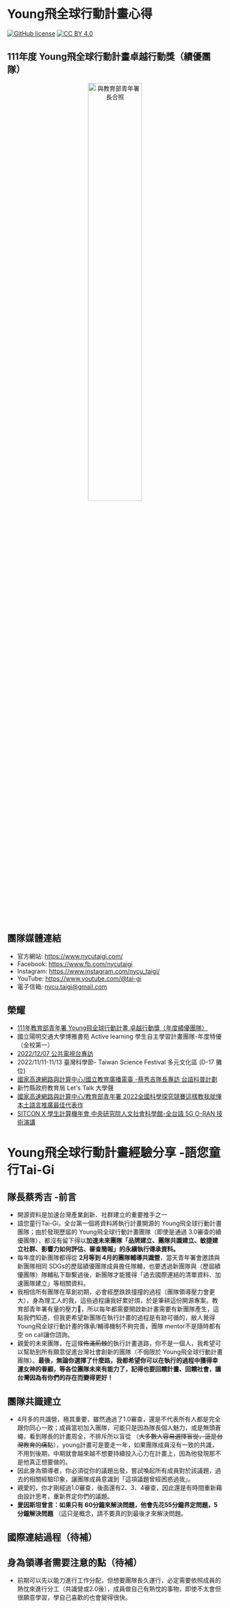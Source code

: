 # Young飛全球行動計畫心得
[![GitHub license](https://img.shields.io/badge/license-MIT-blue.svg)](https://raw.githubusercontent.com/kkdai/youtube/master/LICENSE)
[![CC BY 4.0](https://img.shields.io/badge/License-CC%20BY%204.0-lightgrey.svg)](http://creativecommons.org/licenses/by/4.0/)

## 111年度 Young飛全球行動計畫卓越行動獎（績優團隊）
<p align="center">
  <img src="https://i.imgur.com/GuFsn3B.jpg" alt="與教育部青年署長合照"width='50%' height='50%'/>
</p>

## 團隊媒體連結
- 官方網站: https://www.nycutaigi.com/
- Facebook: https://www.fb.com/nycutaigi
- Instagram: https://www.instagram.com/nycu_taigi/
- YouTube: https://www.youtube.com/@tai-gi
- 電子信箱: nycu.taigi@gmail.com

## 榮耀
- [111年教育部青年署 Young飛全球行動計畫 卓越行動獎（年度績優團隊）](https://www.yda.gov.tw/fileRename/fileRename.aspx?uid=60&fid=15866&kid=2&site_id=1)
- 國立陽明交通大學博雅書苑 Active learning 學生自主學習計畫團隊-年度特優（全校第一）
- [2022/12/07 公共電視台專訪](https://youtu.be/bsSH0ZJBX2s)
- 2022/11/11-11/13 臺灣科學節- Taiwan Science Festival 多元文化區 (D-17 攤位)
- [國家高速網路與計算中心/國立教育廣播電臺 -蔡秀吉隊長專訪 台語科普計劃](https://youtu.be/kFLzGh1yYrY)
- 新竹縣政府教育局 Let's Talk 大學聲
- [國家高速網路與計算中心/教育部青年署 2022全國科學探究競賽這樣教我就懂 本土語言推廣最佳代表作](https://youtu.be/M1Y5PLaM8Uw)
- [SITCON X 學生計算機年會 中央研究院人文社會科學館-全台語 5G O-RAN 技術演講](https://sitcon.org/2022/agenda/3a7dd1/)

# Young飛全球行動計畫經驗分享 -語您童行Tai-Gi 
## 隊長蔡秀吉 -前言
- 開源資料是加速台灣產業創新、社群建立的重要推手之一
- 語您童行Tai-Gi，全台第一個將資料將執行計畫開源的 Young飛全球行動計畫團隊；由於發現歷屆的 Young飛全球行動計畫團隊（即使是通過 3.0審查的績優團隊），都沒有留下得以**加速未來團隊「品牌建立、團隊共識建立、敏捷建立社群、影響力如何評估、審查簡報」的永續執行傳承資料。**
- 每年度的新團隊都得從 **2月等到 4月的團隊輔導共識營**，當天青年署會邀請與新團隊相同 SDGs的歷屆績優團隊成員擔任隊輔，也要透過新團隊與（歷屆績優團隊）隊輔私下聯繫過後，新團隊才能獲得「過去國際連結的清單資料、加速團隊建立」等相關資料。
- 我相信所有團隊在草創初期，必會經歷跌跌撞撞的過程（團隊領導壓力會更大），身為理工人的我，這些過程讓我好累好煩，於是筆耕這份開源專案。教育部青年署有量的壓力🥲，所以每年都需要開啟新計畫需要有新團隊產生，這點我們知道，但我更希望新團隊在執行計畫的過程是有跡可循的，敝人覺得 Young飛全球行動計畫的傳承/輔導機制不夠完善，團隊 mentor不是隨時都有空 on call讓你諮詢。
- 親愛的未來團隊，在這條~~佈滿荊棘~~的執行計畫道路，你不是一個人，我希望可以幫助到所有願意促進台灣社會創新的團隊（不侷限於 Young飛全球行動計畫團隊）。**最後，無論你選擇了什麼路，我都希望你可以在執行的過程中獲得幸運女神的眷顧，等各位團隊未來有能力了，記得也要回饋計畫、回饋社會，讓台灣因為有你們的存在而變得更好！**

## 團隊共識建立
- 4月多的共識營，極其重要，雖然通過了1.0審查，還是不代表所有人都是完全跟你同心一致；成員當初加入團隊，可能只是因為隊長個人魅力，或是無頭蒼蠅，看到隊長的計畫周全，不排斥所以盲從 （~~大多數人容易選擇盲從，這是台灣教育的痛點~~），young計畫可是要走一年，如果團隊成員沒有一致的共識，不用到後期，中期就會越來越不想要持續投入心力在計畫上，因為他發現那不是他真正想要做的。
- 因此身為領導者，你必須從你的議題出發，嘗試喚起所有成員對於該議題，過去的相關經驗印象，讓團隊成員意識到「這項議題曾經困惑過我」。
- 親愛的，你才剛經過1.0審查，後面還有2、3、4審查，因此還是有時間重新藉由設計思考，重新界定你們的議題。
- **愛因斯坦曾言：如果只有 60分鐘來解決問題，他會先花55分鐘界定問題，5分鐘解決問題** （這只是概念，請不要真的到最後才來解決問題。

## 國際連結過程（待補）

## 身為領導者需要注意的點（待補）
- 前期可以先以能力進行工作分配，但想要團隊長久運行，必定需要依照成員的熱忱來進行分工（共識營或2.0後），成員做自己有熱忱的事物，即使不太會但很願意學習，學自己喜歡的也會變得很快。

